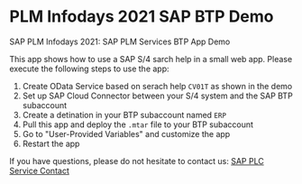 # PLM Infodays 2021 SAP BTP Demo
SAP PLM Infodays 2021: SAP PLM Services BTP App Demo

This app shows how to use a SAP S/4 sarch help in a small web app. Please execute the following steps to use the app:

1. Create OData Service based on serach help `CV01T` as shown in the demo
2. Set up SAP Cloud Connector between your S/4 system and the SAP BTP subaccount
3. Create a detination in your BTP subaccount named `ERP`
4. Pull this app and deploy the `.mtar` file to your BTP subaccount
5. Go to "User-Provided Variables" and customize the app
6. Restart the app

If you have questions, please do not hesitate to contact us: [SAP PLC Service Contact](https://www.sap.com/germany/registration/contact.html?countryOfOrigin=de_de&navTitle=Kontaktformular&pageTitle=Consulting%20Services%20for%20R%26D%20%26%20Engineering&refererContentPath=%2Fcontent%2Fsapdx%2Flanguages%2Fen_us%2Fservices%2Fimplementation%2Fplm-r-d-consulting&refererPagePath=https%3A%2F%2Fwww.sap.com%2Fgermany%2Fservices%2Fimplementation%2Fplm-r-d-consulting.html&services=SERT00002&topicarea=Services)
